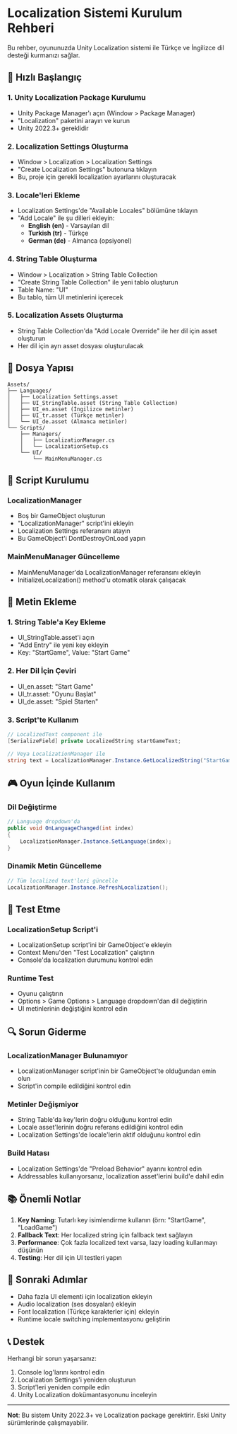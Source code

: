 # Localization Sistemi Kurulum Rehberi

Bu rehber, oyununuzda Unity Localization sistemi ile Türkçe ve İngilizce dil desteği kurmanızı sağlar.

## 🚀 Hızlı Başlangıç

### 1. Unity Localization Package Kurulumu
- Unity Package Manager'ı açın (Window > Package Manager)
- "Localization" paketini arayın ve kurun
- Unity 2022.3+ gereklidir

### 2. Localization Settings Oluşturma
- Window > Localization > Localization Settings
- "Create Localization Settings" butonuna tıklayın
- Bu, proje için gerekli localization ayarlarını oluşturacak

### 3. Locale'leri Ekleme
- Localization Settings'de "Available Locales" bölümüne tıklayın
- "Add Locale" ile şu dilleri ekleyin:
  - **English (en)** - Varsayılan dil
  - **Turkish (tr)** - Türkçe
  - **German (de)** - Almanca (opsiyonel)

### 4. String Table Oluşturma
- Window > Localization > String Table Collection
- "Create String Table Collection" ile yeni tablo oluşturun
- Table Name: "UI"
- Bu tablo, tüm UI metinlerini içerecek

### 5. Localization Assets Oluşturma
- String Table Collection'da "Add Locale Override" ile her dil için asset oluşturun
- Her dil için ayrı asset dosyası oluşturulacak

## 📁 Dosya Yapısı

```
Assets/
├── Languages/
│   ├── Localization Settings.asset
│   ├── UI_StringTable.asset (String Table Collection)
│   ├── UI_en.asset (İngilizce metinler)
│   ├── UI_tr.asset (Türkçe metinler)
│   └── UI_de.asset (Almanca metinler)
└── Scripts/
    ├── Managers/
    │   ├── LocalizationManager.cs
    │   └── LocalizationSetup.cs
    └── UI/
        └── MainMenuManager.cs
```

## 🔧 Script Kurulumu

### LocalizationManager
- Boş bir GameObject oluşturun
- "LocalizationManager" script'ini ekleyin
- Localization Settings referansını atayın
- Bu GameObject'i DontDestroyOnLoad yapın

### MainMenuManager Güncelleme
- MainMenuManager'da LocalizationManager referansını ekleyin
- InitializeLocalization() method'u otomatik olarak çalışacak

## 📝 Metin Ekleme

### 1. String Table'a Key Ekleme
- UI_StringTable.asset'i açın
- "Add Entry" ile yeni key ekleyin
- Key: "StartGame", Value: "Start Game"

### 2. Her Dil İçin Çeviri
- UI_en.asset: "Start Game"
- UI_tr.asset: "Oyunu Başlat"
- UI_de.asset: "Spiel Starten"

### 3. Script'te Kullanım
```csharp
// LocalizedText component ile
[SerializeField] private LocalizedString startGameText;

// Veya LocalizationManager ile
string text = LocalizationManager.Instance.GetLocalizedString("StartGame", "Start Game");
```

## 🎮 Oyun İçinde Kullanım

### Dil Değiştirme
```csharp
// Language dropdown'da
public void OnLanguageChanged(int index)
{
    LocalizationManager.Instance.SetLanguage(index);
}
```

### Dinamik Metin Güncelleme
```csharp
// Tüm localized text'leri güncelle
LocalizationManager.Instance.RefreshLocalization();
```

## 🧪 Test Etme

### LocalizationSetup Script'i
- LocalizationSetup script'ini bir GameObject'e ekleyin
- Context Menu'den "Test Localization" çalıştırın
- Console'da localization durumunu kontrol edin

### Runtime Test
- Oyunu çalıştırın
- Options > Game Options > Language dropdown'dan dil değiştirin
- UI metinlerinin değiştiğini kontrol edin

## 🔍 Sorun Giderme

### LocalizationManager Bulunamıyor
- LocalizationManager script'inin bir GameObject'te olduğundan emin olun
- Script'in compile edildiğini kontrol edin

### Metinler Değişmiyor
- String Table'da key'lerin doğru olduğunu kontrol edin
- Locale asset'lerinin doğru referans edildiğini kontrol edin
- Localization Settings'de locale'lerin aktif olduğunu kontrol edin

### Build Hatası
- Localization Settings'de "Preload Behavior" ayarını kontrol edin
- Addressables kullanıyorsanız, localization asset'lerini build'e dahil edin

## 📚 Önemli Notlar

1. **Key Naming**: Tutarlı key isimlendirme kullanın (örn: "StartGame", "LoadGame")
2. **Fallback Text**: Her localized string için fallback text sağlayın
3. **Performance**: Çok fazla localized text varsa, lazy loading kullanmayı düşünün
4. **Testing**: Her dil için UI testleri yapın

## 🎯 Sonraki Adımlar

- Daha fazla UI elementi için localization ekleyin
- Audio localization (ses dosyaları) ekleyin
- Font localization (Türkçe karakterler için) ekleyin
- Runtime locale switching implementasyonu geliştirin

## 📞 Destek

Herhangi bir sorun yaşarsanız:
1. Console log'larını kontrol edin
2. Localization Settings'i yeniden oluşturun
3. Script'leri yeniden compile edin
4. Unity Localization dokümantasyonunu inceleyin

---

**Not**: Bu sistem Unity 2022.3+ ve Localization package gerektirir. Eski Unity sürümlerinde çalışmayabilir.
